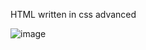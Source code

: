 HTML written in css advanced

![image](https://s3.amazonaws.com/alu-intranet.hbtn.io/uploads/medias/2021/4/1f4cd63ecc3a8c03b0f4309b74aca179e225aabf.jpg?X-Amz-Algorithm=AWS4-HMAC-SHA256&X-Amz-Credential=AKIARDDGGGOUZTW2RLVB%2F20240916%2Fus-east-1%2Fs3%2Faws4_request&X-Amz-Date=20240916T115940Z&X-Amz-Expires=86400&X-Amz-SignedHeaders=host&X-Amz-Signature=eff4c9e9bf74eb3e32bd7beb1b5a2223fabd249d46e1595045450438a5c892b6)
